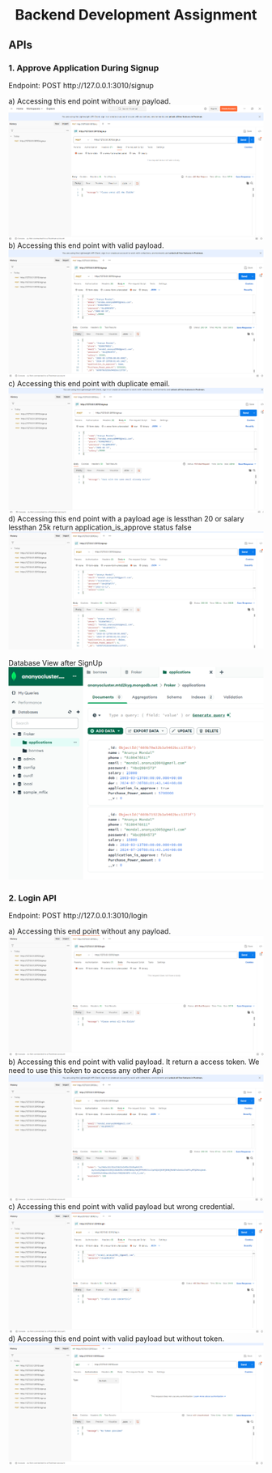 <center><h1>Backend Development Assignment</h1></center>
<h2>APIs</h2>
<h3>1. Approve Application During Signup</h3>
Endpoint: POST http://127.0.0.1:3010/signup

a) Accessing this end point without any payload.
<img src="https://github.com/Ananya-Mondal/Froker_Assignment1_Backend_Development/blob/main/img1.png" />
b) Accessing this end point with valid payload.
<img src="https://github.com/Ananya-Mondal/Froker_Assignment1_Backend_Development/blob/main/img2.png" />
c) Accessing this end point with duplicate email.
<img src="https://github.com/Ananya-Mondal/Froker_Assignment1_Backend_Development/blob/main/img3.png" />
d) Accessing this end point with a payload age is lessthan 20 or salary lessthan 25k return application_is_approve status false
<img src="https://github.com/Ananya-Mondal/Froker_Assignment1_Backend_Development/blob/main/img4.png" />

Database View after SignUp
<img src="https://github.com/Ananya-Mondal/Froker_Assignment1_Backend_Development/blob/main/img19.png" />

<h3>2. Login API</h3>
Endpoint: POST http://127.0.0.1:3010/login

a) Accessing this end point without any payload.
<img src="https://github.com/Ananya-Mondal/Froker_Assignment1_Backend_Development/blob/main/img5.png" />
b) Accessing this end point with valid payload. It return a access token. We need to use this token to access any other Api
<img src="https://github.com/Ananya-Mondal/Froker_Assignment1_Backend_Development/blob/main/img6.png" />
c) Accessing this end point with valid payload but wrong credential.
<img src="https://github.com/Ananya-Mondal/Froker_Assignment1_Backend_Development/blob/main/img7.png" />
d) Accessing this end point with valid payload but without token.
<img src="https://github.com/Ananya-Mondal/Froker_Assignment1_Backend_Development/blob/main/img8.png" />
  
